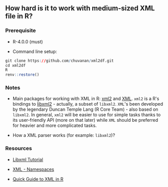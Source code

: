 

## How hard is it to work with medium-sized XML file in R?


### Prerequisite

* R-4.0.0 (must)

* Command line setup:

```r
git clone https://github.com/chuvanan/xml2df.git
cd xml2df
R
renv::restore()
```

### Notes

* Main packages for working with XML in R: [xml2](https://github.com/r-lib/xml2)
  and [XML](http://www.omegahat.net/RSXML/). `xml2` is a R's bindings to
  [libxml2](http://xmlsoft.org/) - actually, a subset of `libxml2`. `XML`'s been
  developed by the legendary Duncan Temple Lang (R Core Team) - also based on
  `libxml2`. In general, `xml2` will be easier to use for simple tasks thanks to
  its user-friendly API (more on that later) while `XML` should be preferred for
  heavier and more complicated tasks.

* How a XML parser works (for example: `libxml2`)?



### Resources

* [Libxml Tutorial](http://xmlsoft.org/tutorial/index.html)

* [XML - Namespaces](https://www.tutorialspoint.com/xml/xml_namespaces.htm)

* [Quick Guide to XML in R](https://lecy.github.io/Open-Data-for-Nonprofit-Research/Quick_Guide_to_XML_in_R.html)

